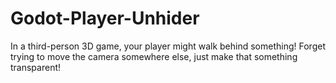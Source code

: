 # Godot-Player-Unhider
In a third-person 3D game, your player might walk behind something! Forget trying to move the camera somewhere else, just make that something transparent!
